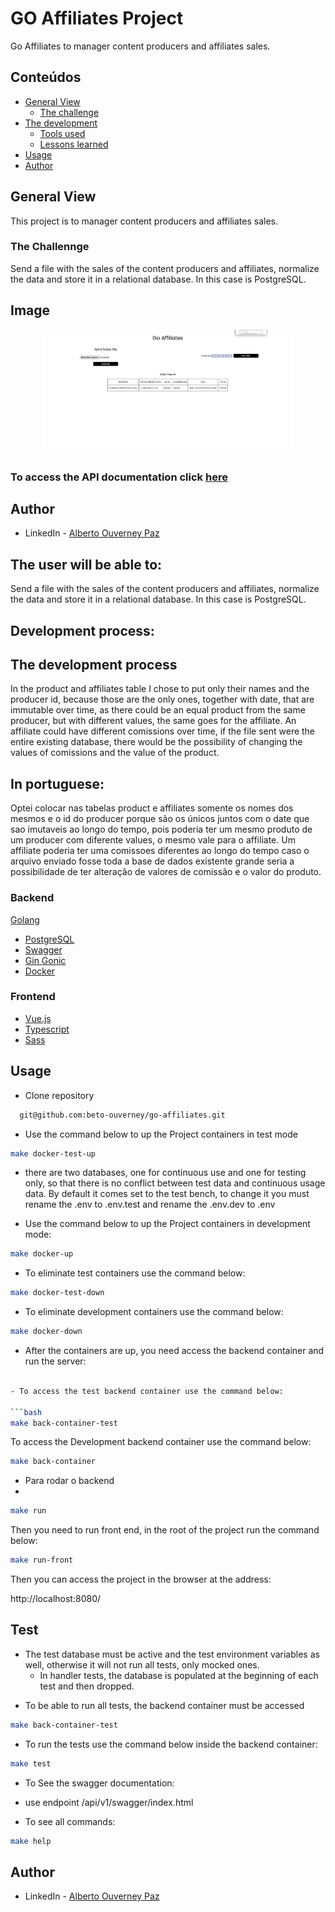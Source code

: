 # GO Affiliates Project #

Go Affiliates to manager content producers and affiliates sales.

## Conteúdos

- [General View](#general-view)
    - [The challenge](#the-chalenge)
- [The development](#the-development-process)
    - [Tools used](#tools-used)
    - [Lessons learned](#lessons-learned)
- [Usage](#usage)
- [Author](#author)

## General View

This project is to manager content producers and affiliates sales.

### The Challennge

Send a file with the sales of the content producers and affiliates, normalize the data and store it in a
relational database. In this case is PostgreSQL.

## Image

<div align="center">
  <img width="400px" height="200px" src="./img/front.png" />
</div>

### To access the API documentation click [here](https://github.com/beto-ouverney/go-affiliates/tree/desafio/backend)

## Author

- LinkedIn - [Alberto Ouverney Paz](https://www.linkedin.com/in/beto-ouverney-paz/)

## The user will be able to:

Send a file with the sales of the content producers and affiliates, normalize the data and store it in a
relational database. In this case is PostgreSQL.

## Development process:

## The development process

In the product and affiliates table I chose to put only their names and the producer id, because those are the only ones,
together with date, that are immutable over time, as there could be an equal product from the same producer,
but with different values, the same goes for the affiliate. An affiliate could have different comissions over time,
if the file sent were the entire existing database, there would be the possibility of changing the values of comissions
and the value of the product.


## In portuguese:

Optei colocar nas tabelas product e affiliates somente os nomes dos mesmos e o id do producer porque são
os únicos juntos com o date que sao imutaveis ao longo do tempo, pois poderia ter um mesmo produto de um producer com
diferente values, o mesmo vale para o affiliate. Um affiliate poderia ter uma comissoes diferentes
ao longo do tempo caso o arquivo enviado fosse toda a base de dados existente grande seria a possibilidade de
ter alteração de valores de comissão e o valor do produto.


### Backend

[Golang](https://golang.org/)
- [PostgreSQL](https://www.postgresql.org/)
- [Swagger](https://swagger.io/)
- [Gin Gonic](https://github.com/gin-gonic/gin)
- [Docker](https://www.docker.com/)

### Frontend

- [Vue.js](https://vuejs.org/)
- [Typescript](https://www.typescriptlang.org/)
- [Sass](https://sass-lang.com/)

## Usage

- Clone repository
```bash
  git@github.com:beto-ouverney/go-affiliates.git
```

- Use the command below to up the Project containers in test mode
```bash
make docker-test-up
```
- there are two databases, one for continuous use and one for testing only,
  so that there is no conflict between test data and continuous usage data.
  By default it comes set to the test bench, to change it 
  you must rename the .env to .env.test and rename the .env.dev to .env

- Use the command below to up the Project containers in development mode:
```bash
make docker-up
```
- To eliminate test containers use the command below:

```bash
make docker-test-down
```

- To eliminate development containers use the command below:

```bash
make docker-down
```

- After the containers are up, you need access the backend container and run the server:

```bash

- To access the test backend container use the command below:

```bash
make back-container-test
```

To access the Development backend container use the command below:

```bash
make back-container
```

- Para rodar o backend
-
```bash
make run
```

Then you need to run front end, in the root of the project run the command below:

```bash
make run-front
```
Then you can access the project in the browser at the address:

http://localhost:8080/

## Test

* The test database must be active and the test environment variables as well, otherwise it will not run all tests, only mocked ones.
  - In handler tests, the database is populated at the beginning of each test and then dropped.

- To be able to run all tests, the backend container must be accessed
```bash
make back-container-test
```

- To run the tests use the command below inside the backend container:

```bash
make test
```

- To See the swagger documentation:
* use endpoint /api/v1/swagger/index.html

- To see all commands:

```bash
make help
```

## Author

- LinkedIn - [Alberto Ouverney Paz](https://www.linkedin.com/in/beto-ouverney-paz/)
